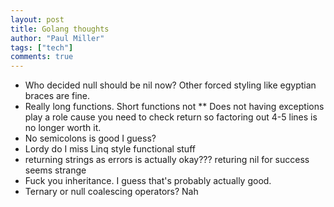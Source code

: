 ```yaml
---
layout: post
title: Golang thoughts
author: "Paul Miller"
tags: ["tech"]
comments: true
---
```


* Who decided null should be nil now? Other forced styling like egyptian braces are fine.
* Really long functions. Short functions not 
** Does not having exceptions play a role cause you need to check return so factoring out 4-5 lines is no longer worth it. 
* No semicolons is good I guess?
* Lordy do I miss Linq style functional stuff
* returning strings as errors is actually okay??? returing nil for success seems strange
* Fuck you inheritance. I guess that's probably actually good.
* Ternary or null coalescing operators? Nah